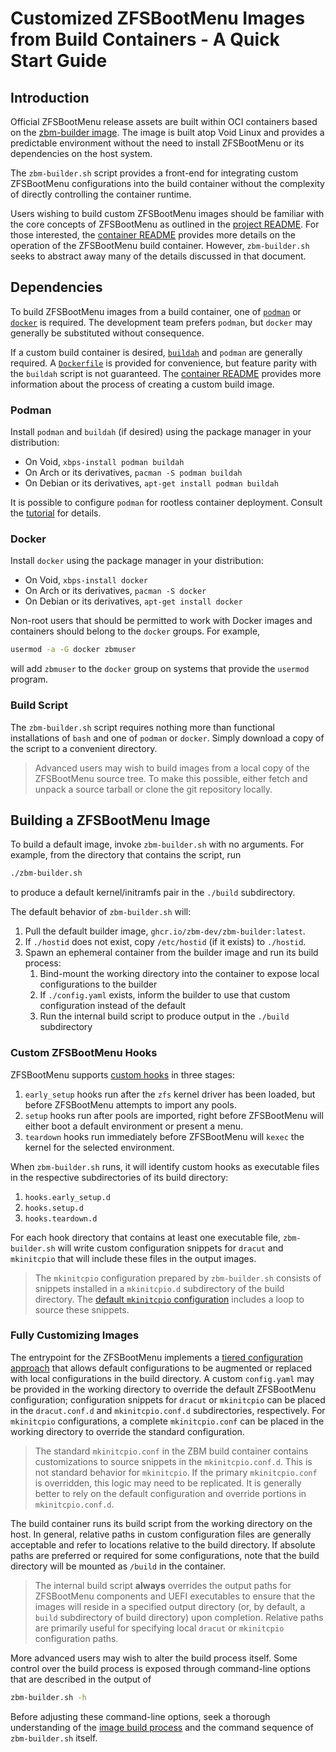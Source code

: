 # Customized ZFSBootMenu Images from Build Containers - A Quick Start Guide

## Introduction

Official ZFSBootMenu release assets are built within OCI containers based on the [zbm-builder image](https://github.com/zbm-dev/zfsbootmenu/pkgs/container/zbm-builder). The image is built atop Void Linux and provides a predictable environment without the need to install ZFSBootMenu or its dependencies on the host system.

The `zbm-builder.sh` script provides a front-end for integrating custom ZFSBootMenu configurations into the build container without the complexity of directly controlling the container runtime.

Users wishing to build custom ZFSBootMenu images should be familiar with the core concepts of ZFSBootMenu as outlined in the [project README](../README.md). For those interested, the [container README](../releng/docker/README.md) provides more details on the operation of the ZFSBootMenu build container. However, `zbm-builder.sh` seeks to abstract away many of the details discussed in that document.

## Dependencies

To build ZFSBootMenu images from a build container, one of [`podman`](https://podman.io) or [`docker`](https://www.docker.com) is required. The development team prefers `podman`, but `docker` may generally be substituted without consequence.

If a custom build container is desired, [`buildah`](https://buildah.io) and `podman` are generally required. A [`Dockerfile`](../releng/docker/Dockerfile) is provided for convenience, but feature parity with the `buildah` script is not guaranteed. The [container README](../releng/docker/README.md) provides more information about the process of creating a custom build image.

### Podman

Install `podman` and `buildah` (if desired) using the package manager in your distribution:

- On Void, `xbps-install podman buildah`
- On Arch or its derivatives, `pacman -S podman buildah`
- On Debian or its derivatives, `apt-get install podman buildah`

It is possible to configure `podman` for rootless container deployment. Consult the [tutorial](https://github.com/containers/podman/blob/main/docs/tutorials/rootless_tutorial.md) for details.

### Docker

Install `docker` using the package manager in your distribution:

- On Void, `xbps-install docker`
- On Arch or its derivatives, `pacman -S docker`
- On Debian or its derivatives, `apt-get install docker`

Non-root users that should be permitted to work with Docker images and containers should belong to the `docker` groups. For example,

```sh
usermod -a -G docker zbmuser
```

will add `zbmuser` to the `docker` group on systems that provide the `usermod` program.

### Build Script

The `zbm-builder.sh` script requires nothing more than functional installations of `bash` and one of `podman` or `docker`. Simply download a copy of the script to a convenient directory.

> Advanced users may wish to build images from a local copy of the ZFSBootMenu source tree. To make this possible, either fetch and unpack a source tarball or clone the git repository locally.

## Building a ZFSBootMenu Image

To build a default image, invoke `zbm-builder.sh` with no arguments. For example, from the directory that contains the script, run

```sh
./zbm-builder.sh
```

to produce a default kernel/initramfs pair in the `./build` subdirectory.

The default behavior of `zbm-builder.sh` will:

1. Pull the default builder image, `ghcr.io/zbm-dev/zbm-builder:latest`.
2. If `./hostid` does not exist, copy `/etc/hostid` (if it exists) to `./hostid`.
3. Spawn an ephemeral container from the builder image and run its build process:
    1. Bind-mount the working directory into the container to expose local configurations to the builder
    2. If `./config.yaml` exists, inform the builder to use that custom configuration instead of the default
    3. Run the internal build script to produce output in the `./build` subdirectory

### Custom ZFSBootMenu Hooks

ZFSBootMenu supports [custom hooks](pod/zfsbootmenu.7.pod#options-for-dracut) in three stages:

1. `early_setup` hooks run after the `zfs` kernel driver has been loaded, but before ZFSBootMenu attempts to import any pools.
2. `setup` hooks run after pools are imported, right before ZFSBootMenu will either boot a default environment or present a menu.
3. `teardown` hooks run immediately before ZFSBootMenu will `kexec` the kernel for the selected environment.

When `zbm-builder.sh` runs, it will identify custom hooks as executable files in the respective subdirectories of its build directory:

1. `hooks.early_setup.d`
2. `hooks.setup.d`
3. `hooks.teardown.d`

For each hook directory that contains at least one executable file, `zbm-builder.sh` will write custom configuration snippets for `dracut` and `mkinitcpio` that will include these files in the output images.

> The `mkinitcpio` configuration prepared by `zbm-builder.sh` consists of snippets installed in a `mkinitcpio.d` subdirectory of the build directory. The [default `mkinitcpio` configuration](../etc/zbm-builder/mkinitcpio.conf) includes a loop to source these snippets.

### Fully Customizing Images

The entrypoint for the ZFSBootMenu implements a [tiered configuration approach](../releng/docker/README.md#zfsbootmenu-configuration-and-execution) that allows default configurations to be augmented or replaced with local configurations in the build directory. A custom `config.yaml` may be provided in the working directory to override the default ZFSBootMenu configuration; configuration snippets for `dracut` or `mkinitcpio` can be placed in the `dracut.conf.d` and `mkinitcpio.conf.d` subdirectories, respectively. For `mkinitcpio` configurations, a complete `mkinitcpio.conf` can be placed in the working directory to override the standard configuration.

> The standard `mkinitcpio.conf` in the ZBM build container contains customizations to source snippets in the `mkinitcpio.conf.d`. This is not standard behavior for `mkinitcpio`. If the primary `mkinitcpio.conf` is overridden, this logic may need to be replicated. It is generally better to rely on the default configuration and override portions in `mkinitcpio.conf.d`.

The build container runs its build script from the working directory on the host. In general, relative paths in custom configuration files are generally acceptable and refer to locations relative to the build directory. If absolute paths are preferred or required for some configurations, note that the build directory will be mounted as `/build` in the container.

> The internal build script **always** overrides the output paths for ZFSBootMenu components and UEFI executables to ensure that the images will reside in a specified output directory (or, by default, a `build` subdirectory of build directory) upon completion. Relative paths are primarily useful for specifying local `dracut` or `mkinitcpio` configuration paths.

More advanced users may wish to alter the build process itself. Some control over the build process is exposed through command-line options that are described in the output of

```sh
zbm-builder.sh -h
```

Before adjusting these command-line options, seek a thorough understanding of the [image build process](../releng/docker/README.md) and the command sequence of `zbm-builder.sh` itself.
